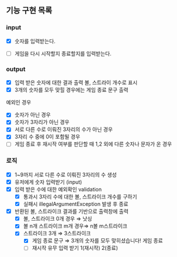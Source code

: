 ## 기능 구현 목록


### input
- [x]  숫자를 입력받는다.
- [ ] 게임을 다시 시작할지 종료할지를 입력받는다.


### output
- [x] 입력 받은 숫자에 대한 결과 출력 볼, 스트라이 개수로 표시
- [x] 3개의 숫자를 모두 맞힐 경우에는 게임 종료 문구 출력

예외인 경우

- [x]  숫자가 아닌 경우
- [x]  숫자가 3자리가 아닌 경우
- [x]  서로 다른 수로 이뤄진 3자리의 수가 아닌 경우
- [x]  3자리 수 중에 0이 포함될 경우
- [ ]  게임 종료 후 재시작 여부를 판단할 때 1,2 외에 다른 숫자나 문자가 온 경우

### 로직
- [x]  1~9까지 서로 다른 수로 이뤄진 3자리의 수 생성
- [x]  유저에게 숫자 입력받기 (input)
- [x]  입력 받은 수에 대한 예외확인 validation
    - [x]  통과시 3자리 수에 대한 볼, 스트라이크 개수를 구하기
    - [x]  실패시 illegalArgumentException 발생 후 종료
- [x]  반환된 볼, 스트라이크 결과를 기반으로  출력창에 출력
    - [x]  볼, 스트라이크 0개 경우 ⇒ 낫싱
    - [x]  볼 n개 스트라이크 m개 경우⇒ n볼 m스트라이크
    - [x]  스트라이크 3개 ⇒ 3스트라이크
        - [x]  게임 종료 문구 ⇒ 3개의 숫자를 모두 맞히셨습니다! 게임 종료
        - [ ]  재시작 유무 입력 받기 1(재시작) 2(종료)